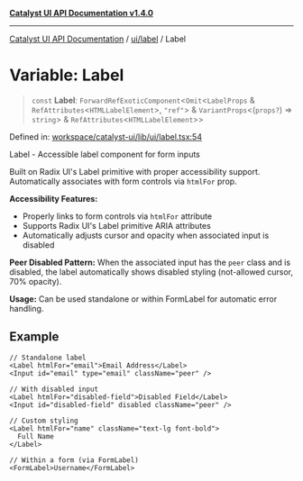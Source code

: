 [**Catalyst UI API Documentation v1.4.0**](../../../README.md)

---

[Catalyst UI API Documentation](../../../README.md) / [ui/label](../README.md) / Label

# Variable: Label

> `const` **Label**: `ForwardRefExoticComponent`\<`Omit`\<`LabelProps` & `RefAttributes`\<`HTMLLabelElement`\>, `"ref"`\> & `VariantProps`\<(`props?`) => `string`\> & `RefAttributes`\<`HTMLLabelElement`\>\>

Defined in: [workspace/catalyst-ui/lib/ui/label.tsx:54](https://github.com/TheBranchDriftCatalyst/catalyst-ui/blob/main/lib/ui/label.tsx#L54)

Label - Accessible label component for form inputs

Built on Radix UI's Label primitive with proper accessibility support.
Automatically associates with form controls via `htmlFor` prop.

**Accessibility Features:**

- Properly links to form controls via `htmlFor` attribute
- Supports Radix UI's Label primitive ARIA attributes
- Automatically adjusts cursor and opacity when associated input is disabled

**Peer Disabled Pattern:**
When the associated input has the `peer` class and is disabled, the label
automatically shows disabled styling (not-allowed cursor, 70% opacity).

**Usage:**
Can be used standalone or within FormLabel for automatic error handling.

## Example

```tsx
// Standalone label
<Label htmlFor="email">Email Address</Label>
<Input id="email" type="email" className="peer" />

// With disabled input
<Label htmlFor="disabled-field">Disabled Field</Label>
<Input id="disabled-field" disabled className="peer" />

// Custom styling
<Label htmlFor="name" className="text-lg font-bold">
  Full Name
</Label>

// Within a form (via FormLabel)
<FormLabel>Username</FormLabel>
```

